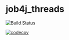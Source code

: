 # job4j_threads

[![Build Status](https://app.travis-ci.com/EkaterinaKalashnikova/job4j_threads.svg?branch=master)](https://app.travis-ci.com/EkaterinaKalashnikova/job4j_threads)

[![codecov](https://codecov.io/gh/EkaterinaKalashnikova/job4j_threads/branch/master/graph/badge.svg?token=Id947fy9Qm)](https://codecov.io/gh/EkaterinaKalashnikova/job4j_threads)